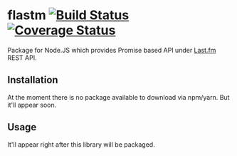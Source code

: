 # flastm [![Build Status](https://travis-ci.org/sumthief/flastm.svg?branch=master)](https://travis-ci.org/sumthief/flastm) [![Coverage Status](https://coveralls.io/repos/github/sumthief/flastm/badge.svg?branch=master-new)](https://coveralls.io/github/sumthief/flastm?branch=master-new)

Package for Node.JS which provides Promise based API under [Last.fm](https://www.last.fm/api/intro)
 REST API.

## Installation

At the moment there is no package available to download via npm/yarn. But it'll appear soon.

## Usage

It'll appear right after this library will be packaged.
